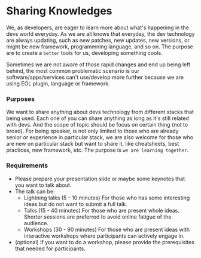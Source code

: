 # Sharing Knowledges

We, as developers, are eager to learn more about what's happening in the devs world everyday. 
As we are all knows that everyday, the dev technology are always updating, such as new patches, new updates, new versions, or might be new framework,
programmning language, and so on. The purpose are to create a `better` tools for us, developing something cools.

Sometimes we are not aware of those rapid changes and end up being left behind, the most common problematic scenario is our software/apps/services can't
use/develop more further because we are using EOL plugin, language or framework.

### Purposes

We want to share anything about devs technology from different stacks that being used. Each one of you can share anything as long as it's still related
with devs. And the scope of topic should be focus on certain thing (not to broad). For being speaker, is not only limited to those who are already senior 
or experience in particular stack, we are also welcome for those who are new on particular stack but want to share it, like cheatsheets, best practices, 
new framework, etc. The purpose is `we are learning together`.

### Requirements

 - Please prepare your presentation slide or maybe some keynotes that you want to talk about.
 - The talk can be:
    - Lightning talks (5 - 10 minutes)
      For those who has some interesting ideas but do not want to submit a full talk.
    - Talks (15 - 40 minutes)
      For those who are present whole ideas. Shorter sessions are preferred to avoid online fatigue of the audience.
    - Workshops (30 - 90 minutes)
      For those who are present ideas with interactive workshops where participants can actively engage in.
 - (optional) If you want to do a workshop, please provide the prerequisites that needed for participants.
